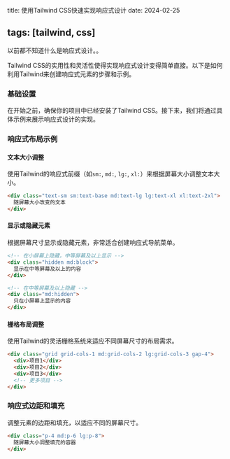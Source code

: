 title: 使用Tailwind CSS快速实现响应式设计
date: 2024-02-25

tags: [tailwind, css]
---

以前都不知道什么是响应式设计。。

<!--more-->

Tailwind CSS的实用性和灵活性使得实现响应式设计变得简单直接。以下是如何利用Tailwind来创建响应式元素的步骤和示例。

### 基础设置

在开始之前，确保你的项目中已经安装了Tailwind CSS。接下来，我们将通过具体示例来展示响应式设计的实现。

### 响应式布局示例

#### 文本大小调整

使用Tailwind的响应式前缀（如`sm:`, `md:`, `lg:`, `xl:`）来根据屏幕大小调整文本大小。

```html
<div class="text-sm sm:text-base md:text-lg lg:text-xl xl:text-2xl">
  随屏幕大小改变的文本
</div>
```

#### 显示或隐藏元素

根据屏幕尺寸显示或隐藏元素，非常适合创建响应式导航菜单。

```html
<!-- 在小屏幕上隐藏，中等屏幕及以上显示 -->
<div class="hidden md:block">
  显示在中等屏幕及以上的内容
</div>

<!-- 在中等屏幕及以上隐藏 -->
<div class="md:hidden">
  只在小屏幕上显示的内容
</div>
```

#### 栅格布局调整

使用Tailwind的灵活栅格系统来适应不同屏幕尺寸的布局需求。

```html
<div class="grid grid-cols-1 md:grid-cols-2 lg:grid-cols-3 gap-4">
  <div>项目1</div>
  <div>项目2</div>
  <div>项目3</div>
  <!-- 更多项目 -->
</div>
```

### 响应式边距和填充

调整元素的边距和填充，以适应不同的屏幕尺寸。

```html
<div class="p-4 md:p-6 lg:p-8">
  随屏幕大小调整填充的容器
</div>
```

